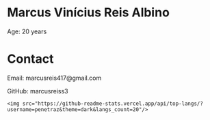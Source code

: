 <!DOCTYPE html>
<html lang="en">
<head>
    <meta charset="UTF-8">
    <meta name="viewport" content="width=device-width, initial-scale=1.0">
</head>
<body>
    <h1>Marcus Vinícius Reis Albino</h1>
    <p>Age: 20 years</p>    
    <h1>Contact</h1>
    <p>Email: marcusreis417@gmail.com</p>
    <p>GitHub: marcusreiss3</p>
</body>

    <img src="https://github-readme-stats.vercel.app/api/top-langs/?username=penetraz&theme=dark&langs_count=20"/>

</html>

